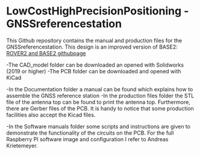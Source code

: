 # LowCostHighPrecisionPositioning - GNSSreferencestation

This Github repository contains the manual and production files for the GNSSreferencestation. This design is an improved version of BASE2: [ROVER2 and BASE2 githubpage](https://github.com/PJ-Verweij/LowCostHighPrecisionPositioning---BASE2-ROVER2)

-The CAD_model folder can be downloaded an opened with Solidworks (2019 or higher)
-The PCB folder can be downloaded and opened with KiCad

-In the Documentation folder a manual can be found which explains how to assemble the GNSS reference station
-In the production files folder the STL file of the antenna top can be found to print the antenna top.
Furthermore, there are Gerber files of the PCB. It is handy to notice that some production facilities also accept the Kicad files.

-In the Software manuals folder some scripts and instructions are given to demonstrate the functionality of the circuits on the PCB.
For the full Raspberry PI software image and configuration I refer to Andreas Krietemeyer.
